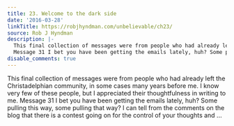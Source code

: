 ```yaml
---
title: 23. Welcome to the dark side
date: '2016-03-28'
linkTitle: https://robjhyndman.com/unbelievable/ch23/
source: Rob J Hyndman
description: |-
  This final collection of messages were from people who had already left the Christadelphian community, in some cases many years before me. I know very few of these people, but I appreciated their thoughtfulness in writing to me.
  Message 31 I bet you have been getting the emails lately, huh? Some pulling this way, some pulling that way? I can tell from the comments on the blog that there is a contest going on for the control of your thoughts and ...
disable_comments: true
---
```

This final collection of messages were from people who had already left the Christadelphian community, in some cases many years before me. I know very few of these people, but I appreciated their thoughtfulness in writing to me.
Message 31 I bet you have been getting the emails lately, huh? Some pulling this way, some pulling that way? I can tell from the comments on the blog that there is a contest going on for the control of your thoughts and ...